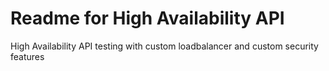 
# Readme for High Availability API

High Availability API testing with custom loadbalancer and custom security features

